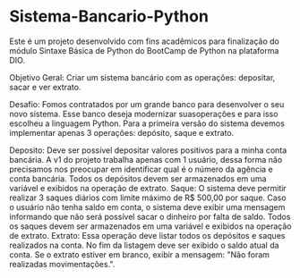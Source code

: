 # Sistema-Bancario-Python
Este é um projeto desenvolvido com fins acadêmicos para finalização do módulo Sintaxe Básica de Python do BootCamp de Python na plataforma DIO. 

Objetivo Geral: Criar um sistema bancário com as operações: depositar, sacar e ver extrato.

Desafio: Fomos contratados por um grande banco para desenvolver o seu novo sistema. Esse banco deseja modernizar suasoperações e para isso escolheu a linguagem Python. Para a primeira versão do sistema devemos implementar apenas 3 operações: depósito, saque e extrato.

Deposito:
Deve ser possível depositar valores positivos para a minha conta bancária. A v1 do projeto trabalha apenas com 1 usuário, dessa forma não precisamos nos preocupar em identificar qual é o número da agência e conta bancária. Todos os depósitos devem ser armazenados em uma variável e exibidos na operação de extrato.
Saque: 
O sistema deve permitir realizar 3 saques diários com limite máximo de R$ 500,00 por saque. Caso o usuário não tenha saldo em conta, o sistema deve exibir uma mensagem informando que não será possível sacar o dinheiro por falta de saldo. Todos os saques devem ser armazenados em uma variável e exibidos na operação de extrato.
Extrato:
Essa operação deve listar todos os depósitos e saques realizados na conta. No fim da listagem deve ser exibido o saldo atual da conta. Se o extrato estiver em branco, exibir a mensagem: "Não foram realizadas movimentações.".
